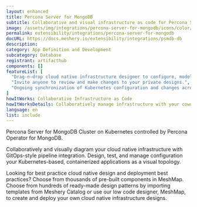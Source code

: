 ```yaml
---
layout: enhanced
title: Percona Server for MongoDB
subtitle: Collaborative and visual infrastructure as code for Percona Server for MongoDB
image: /assets/img/integrations/percona-server-for-mongodb/icons/color/percona-server-for-mongodb-color.svg
permalink: extensibility/integrations/percona-server-for-mongodb
docURL: https://docs.meshery.io/extensibility/integrations/psmdb-db
description: 
category: App Definition and Development
subcategory: Database
registrant: artifacthub
components: []
featureList: [
  "Drag-n-drop cloud native infrastructure designer to configure, model, and deploy your workloads.",
  "Invite anyone to review and make changes to your private designs.",
  "Ongoing synchronization of Kubernetes configuration and changes across any number of clusters."
]
howItWorks: Collaborative Infrastructure as Code
howItWorksDetails: Collaboratively manage infrastructure with your coworkers synchronously sharing the same designs.
language: en
list: include
---
```

<p>
Percona Server for MongoDB Cluster on Kubernetes controlled by Percona Operator for MongoDB.
</p>
<p>
    Collaboratively and visually diagram your cloud native infrastructure with GitOps-style pipeline integration. Design, test, and manage configuration your Kubernetes-based, containerized applications as a visual topology.
</p>
<p>
    Looking for best practice cloud native design and deployment best practices? Choose from thousands of pre-built components in MeshMap. Choose from hundreds of ready-made design patterns by importing templates from Meshery Catalog or use our low code designer, MeshMap, to create and deploy your own cloud native infrastructure designs.
</p>
